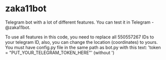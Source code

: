 # zaka11bot
Telegram bot with a lot of different features.
You can test it in Telegram - @zaka11bot.

To use all features in this code, you need to replace all 550557267 IDs to your telegram ID, also, you can change the location (coordinates) to yours.
You must have config.py file in the same path as bot.py with this text: 'token = "PUT_YOUR_TELEGRAM_TOKEN_HERE"' (without ')